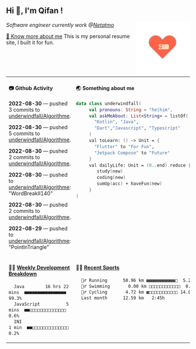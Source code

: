  <h2> Hi 👋, I'm Qifan ! </h2>
 <a href="https://github.com/underwindfall/iBeats"><img align="right" width="150px" src="https://raw.githubusercontent.com/underwindfall/iBeats/main/files/heart.svg"/></a>
 <p><em>Software engineer currently work @<a href="https://www.netatmo.com">Netatmo</a></em></p>
 <p><a href="https://qifanyang.com/resume" target="_blank"> 🔭 Know more about me</a> This is my personal resume site, I built it for fun.</p>
 <table width="960px"><tr><td valign="top" width="50%">

  #### 📷 Github Activity
  <!-- githubActivity starts -->
**2022-08-30** — pushed 3 commits to [underwindfall/Algorithme](https://api.github.com/repos/underwindfall/Algorithme).

**2022-08-30** — pushed 5 commits to [underwindfall/Algorithme](https://api.github.com/repos/underwindfall/Algorithme).

**2022-08-30** — pushed 2 commits to [underwindfall/Algorithme](https://api.github.com/repos/underwindfall/Algorithme).

**2022-08-30** — pushed to [underwindfall/Algorithme](https://api.github.com/repos/underwindfall/Algorithme): "WordBreakII140"

**2022-08-30** — pushed 2 commits to [underwindfall/Algorithme](https://api.github.com/repos/underwindfall/Algorithme).

**2022-08-29** — pushed to [underwindfall/Algorithme](https://api.github.com/repos/underwindfall/Algorithme): "PointInTriangle"
  <!-- githubActivity ends -->
  </td><td valign="top" width="50%">

  #### 🌏 Something about me
  <!-- profile starts -->
  ```kotlin
  data class underwindfall(
       val pronouns: String = "he|him",
       val askMeAbout: List<String> = listOf(
         "Kotlin", "Java",
         "Dart","Javascript", "Typescript"
       )
       val toLearn: () -> Unit = {
         "Flutter" to "For Fun",
         "Jetpack Compose" to "Future"
       }
       val dailyLife: Unit = (0..end).reduce { acc, new ->
          study(new)
          coding(new)
          sumUp(acc) + haveFun(new)
       }
  )
  ```
  <!-- profile ends -->
  </td></tr><tr><td valign="top" width="50%">
  
  #### 🏊‍♂️ <a href="https://gist.github.com/underwindfall/377ee88ba1fabd1e93516e48ca9c61eb" target="_blank">Weekly Development Breakdown</a>
   <!-- codeTime starts -->
   ```text
     Java        16 hrs 22 mins  ■■■■■■■■■■■■■■■■  99.3%
     JavaScript          5 mins  ■■◱□□□□□□□□□□□□□   0.6%
     INI                  1 min  ■■◱□□□□□□□□□□□□□   0.2%
   ```
   <!-- codeTime starts -->
   </td>
   <td valign="top" width="50%">

   #### 🤾‍♂️ <a href="https://gist.github.com/underwindfall/76198d6f6918f9f94d022c8ad881f98b" target="_blank">Recent Sports</a>

   <!-- Sports starts -->
   ```text
     ‍🏃‍♂️ Running      50.96 km ▩▩▩▩▩▩▩▩▩▩▩□  5.25/h
     🏊‍♂️ Swimming       0.00 km □□□□□□□□□□□□  0.00/h
     🚴‍♂️ Cycling       4.72 km ▩□□□□□□□□□□□ 14.05/h
     Last month      12.59 km   2:45h
   ```
   <!-- Sports ends -->
   </td></tr></table>